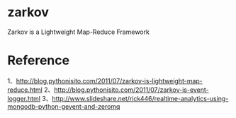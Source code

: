 zarkov
======

Zarkov is a Lightweight Map-Reduce Framework


Reference
======

1、http://blog.pythonisito.com/2011/07/zarkov-is-lightweight-map-reduce.html
2、http://blog.pythonisito.com/2011/07/zarkov-is-event-logger.html
3、http://www.slideshare.net/rick446/realtime-analytics-using-mongodb-python-gevent-and-zeromq
